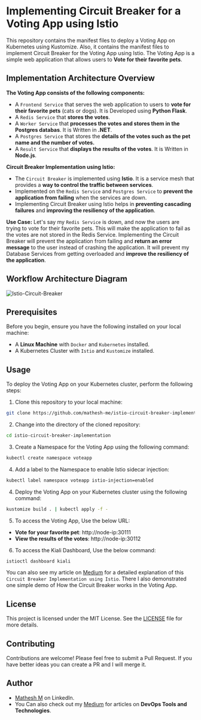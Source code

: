 # Implementing Circuit Breaker for a Voting App using Istio 

This repository contains the manifest files to deploy a Voting App on Kubernetes using Kustomize. Also, it contains the manifest files to implement Circuit Breaker for the Voting App using Istio. The Voting App is a simple web application that allows users to **Vote for their favorite pets**. 

## Implementation Architecture Overview

**The Voting App consists of the following components:**

- A `Frontend Service` that serves the web application to users to **vote for their favorite pets** (cats or dogs). It is Developed using **Python Flask**.
- A `Redis Service` that **stores the votes**.
- A `Worker Service` that **processes the votes and stores them in the Postgres databas**. It is Written in **.NET**.
- A `Postgres Service` that stores the **details of the votes such as the pet name and the number of votes.**
- A `Result Service` that **displays the results of the votes**. It is Written in **Node.js**.

**Circuit Breaker Implementation using Istio:**

- The `Circuit Breaker` is implemented using **Istio**. It is a service mesh that provides a **way to control the traffic between services**.
- Implemented on the `Redis Service` and `Postgres Service` to **prevent the application from failing** when the services are down.
- Implementing Circuit Breaker using Istio helps in **preventing cascading failures** and **improving the resiliency of the application**.

**Use Case:** Let's say my `Redis Service` is down, and now the users are trying to vote for their favorite pets. This will make the application to fail as the votes are not stored in the Redis Service. Implementing the Circuit Breaker will prevent the application from failing and **return an error message** to the user instead of crashing the application. It will prevent my Database Services from getting overloaded and **improve the resiliency of the application**.

## Workflow Architecture Diagram

![Istio-Circuit-Breaker](https://github.com/mathesh-me/istio-circuit-breaker-implementation/assets/144098846/3fdc4307-7bd0-46ed-886e-5028e178fb6f)

## Prerequisites

Before you begin, ensure you have the following installed on your local machine:

- A **Linux Machine** with `Docker` and `Kubernetes` installed.
- A Kubernetes Cluster with `Istio` and `Kustomize` installed.

## Usage

To deploy the Voting App on your Kubernetes cluster, perform the following steps:

1. Clone this repository to your local machine:
```bash
git clone https://github.com/mathesh-me/istio-circuit-breaker-implementation
```
2. Change into the directory of the cloned repository:
```bash
cd istio-circuit-breaker-implementation
```
3. Create a Namespace for the Voting App using the following command:
```bash
kubectl create namespace voteapp
```
4. Add a label to the Namespace to enable Istio sidecar injection:
```bash
kubectl label namespace voteapp istio-injection=enabled
```
4. Deploy the Voting App on your Kubernetes cluster using the following command:
```bash
kustomize build . | kubectl apply -f -
```
5. To access the Voting App, Use the below URL:
- **Vote for your favorite pet**: http://node-ip:30111
- **View the results of the votes**: http://node-ip:30112

6. To access the Kiali Dashboard, Use the below command:
```bash
istioctl dashboard kiali
```

You can also see my article on [Medium]() for a detailed explanation of this `Circuit Breaker Implementation using Istio`. There I also demonstrated one simple demo of How the Circuit Breaker works in the Voting App.

## License

This project is licensed under the MIT License. See the [LICENSE](LICENSE) file for more details.

## Contributing

Contributions are welcome! Please feel free to submit a Pull Request. If you have better ideas you can create a PR and I will merge it.

## Author

- [Mathesh M](https://www.linkedin.com/in/mathesh-me/) on LinkedIn.
- You Can also check out my [Medium](https://medium.com/@mathesh-me) for articles on **DevOps Tools and Technologies**.️
